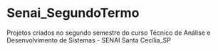# Senai_SegundoTermo
Projetos criados no segundo semestre do curso Técnico de Análise e Desenvolvimento de Sistemas - SENAI Santa Cecília_SP
